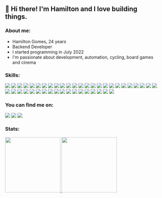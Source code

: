 ## 👋 Hi there! I'm Hamilton and I love building things.

### **About me:**

* Hamilton Gomes, 24 years
* Backend Developer
* I started programming in July 2022
* I'm passionate about development, automation, cycling, board games and cinema

### **Skills:**

<p align="left">
<img src="https://img.shields.io/badge/Java-3DB723?style=for-the-badge&logo=openjdk&logoColor=white"/>
<img src="https://img.shields.io/badge/Spring-3DB723?style=for-the-badge&logo=spring&logoColor=white"/>
  
<img src="https://img.shields.io/badge/Apache%20Kafka-0F5700?style=for-the-badge&logo=apachekafka"/>
<img src="https://img.shields.io/badge/Hibernate-0F5700?style=for-the-badge&logo=Hibernate&logoColor=white"/>
<img src="https://img.shields.io/badge/JWT-0F5700?style=for-the-badge&logo=JSON%20web%20tokens"/>
<img src="https://img.shields.io/badge/docker-0F5700?logo=docker&style=for-the-badge&logoColor=white"/>
<img src="https://img.shields.io/badge/Postman-3DB723?style=for-the-badge&logo=postman&logoColor=white"/>
<img src="https://img.shields.io/badge/Insomnia-0F5700?style=for-the-badge&logo=insomnia&logoColor=white"/>
<img src="(https://img.shields.io/badge/-Swagger-3DB723?style=for-the-badge&logo=swagger&logoColor=white"/>
  
<img src="https://img.shields.io/badge/python-3DB723?logo=python&style=for-the-badge&logoColor=white"/>
<img src="https://img.shields.io/badge/flask-3DB723?logo=flask&style=for-the-badge&logoColor=white"/>
<img src="https://img.shields.io/badge/-selenium-3DB723?style=for-the-badge&logo=selenium&logoColor=white"/>
<img src="https://img.shields.io/badge/Android-0F5700?style=for-the-badge&logo=android&logoColor=white"/>

<img src="https://img.shields.io/badge/MySQL-3DB723?style=for-the-badge&logo=mysql&logoColor=white"/>
<img src="https://img.shields.io/badge/sqlite-0F5700?logo=sqlite&style=for-the-badge&logoColor=white"/>
<img src="https://img.shields.io/badge/PostgreSQL-3DB723?style=for-the-badge&logo=postgresql&logoColor=white"/>

<img src="https://img.shields.io/badge/Microsoft_Azure-3DB723?style=for-the-badge&logo=microsoft-azure&logoColor=white"/>
<img src="https://img.shields.io/badge/Amazon_AWS-3DB723?style=for-the-badge&logo=amazonaws&logoColor=white"/>

<img src="https://img.shields.io/badge/node.js-0F5700?logo=node.js&style=for-the-badge&logoColor=white"/>
<img src="https://img.shields.io/badge/npm-0F5700?logo=npm&style=for-the-badge&logoColor=white"/>
<img src="https://img.shields.io/badge/typescript-0F5700?logo=typescript&style=for-the-badge&logoColor=white"/>
<img src="https://img.shields.io/badge/javascript-0F5700?logo=javascript&style=for-the-badge&logoColor=white"/>
<img src="https://img.shields.io/badge/bootstrap-0F5700?logo=bootstrap&style=for-the-badge&logoColor=white"/>
<img src="https://img.shields.io/badge/react-0F5700?logo=react&style=for-the-badge&logoColor=white"/>
<img src="https://img.shields.io/badge/html5-0F5700?logo=html5&style=for-the-badge&logoColor=white"/>
<img src="https://img.shields.io/badge/css3-0F5700?logo=css3&style=for-the-badge&logoColor=white"/>

<img src="https://img.shields.io/badge/Linux-3DB723?style=for-the-badge&logo=linux&logoColor=white"/>
<img src="https://img.shields.io/badge/Windows-3DB723?style=for-the-badge&logo=windows&logoColor=white"/>

<img src="https://img.shields.io/badge/git-3DB723?logo=git&style=for-the-badge&logoColor=white"/>
<img src="https://img.shields.io/badge/github-0F5700?logo=github&style=for-the-badge&logoColor=white"/>

<img src="https://img.shields.io/badge/jenkins-0F5700?style=for-the-badge&logo=jenkins&logoColor=white"/>
<img src="https://img.shields.io/badge/Render-3DB723?style=for-the-badge&logo=render&logoColor=white"/>
<img src="https://img.shields.io/badge/vercel-3DB723?logo=vercel&style=for-the-badge&logoColor=white"/>

<img src="https://img.shields.io/badge/android%20studio-0F5700?style=for-the-badge&logo=android%20studio&logoColor=white"/>
<img src="https://img.shields.io/badge/IntelliJIDEA-3DB723.svg?style=for-the-badge&logo=intellij-idea&logoColor=white"/>
<img src="https://img.shields.io/badge/pycharm-3DB723?style=for-the-badge&logo=pycharm&logoColor=white&color=3DB723&labelColor=3DB723"/>
<img src="https://img.shields.io/badge/visual%20studio%20code-3DB723?logo=visual-studio-code&style=for-the-badge&logoColor=white"/>
<img src="https://img.shields.io/badge/Trello-0F5700?style=for-the-badge&logo=Trello&logoColor=white"/>
<img src="https://img.shields.io/badge/Slack-0F5700?style=for-the-badge&logo=slack&logoColor=white"/>
<img src="https://img.shields.io/badge/jira-3DB723?logo=jira&style=for-the-badge&logoColor=white"/>
<img src="https://img.shields.io/badge/confluence-%3DB723.svg?style=for-the-badge&logo=confluence&logoColor=white"/>

<img src="https://img.shields.io/badge/figma-3DB723?logo=figma&style=for-the-badge&logoColor=white"/>
<img src="https://img.shields.io/badge/Canva-0F5700?style=for-the-badge&logo=Canva&logoColor=white"/>

</p>

### **You can find me on:**

<div>
<a href="https://www.linkedin.com/in/hamiltongomes-8/"><img src="https://img.shields.io/badge/LinkedIn-3DB723?style=for-the-badge&logo=linkedin&logoColor=white"></a>
<a href="mailto:hamilton.gomes8@hotmail.com"><img src="https://img.shields.io/badge/Microsoft_Outlook-157B00?style=for-the-badge&logo=microsoft-outlook&logoColor=white"></a>
<a href="https://www.hackerrank.com/profile/hamilton_gomes8"><img src="https://img.shields.io/badge/-Hackerrank-3DB723?style=for-the-badge&logo=HackerRank&logoColor=white"></a>
</div>

### **Stats:**

<div>
<a href="https://github.com/hamiltonGomes">
<img height="180em" src="https://github-readme-stats.vercel.app/api?username=hamiltonGomes&show_icons=true&theme=chartreuse-dark&include_all_commits=true&count_private=true"/>
<img height="180em" src="https://github-readme-stats.vercel.app/api/top-langs/?username=hamiltonGomes&layout=compact&langs_count=7&theme=chartreuse-dark"/>
</div>

<!-- Paleta de cores -->
<!-- 5EC648 -->
<!-- 3DB723 -->
<!-- 157B00 -->
<!-- 0F5700 -->
